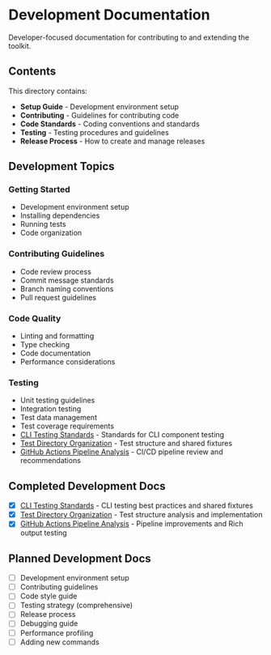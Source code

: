 # Development Documentation

Developer-focused documentation for contributing to and extending the toolkit.

## Contents

This directory contains:

- **Setup Guide** - Development environment setup
- **Contributing** - Guidelines for contributing code
- **Code Standards** - Coding conventions and standards
- **Testing** - Testing procedures and guidelines
- **Release Process** - How to create and manage releases

## Development Topics

### Getting Started
- Development environment setup
- Installing dependencies
- Running tests
- Code organization

### Contributing Guidelines
- Code review process
- Commit message standards
- Branch naming conventions
- Pull request guidelines

### Code Quality
- Linting and formatting
- Type checking
- Code documentation
- Performance considerations

### Testing
- Unit testing guidelines
- Integration testing
- Test data management
- Test coverage requirements
- [CLI Testing Standards](cli-testing-standards.md) - Standards for CLI component testing
- [Test Directory Organization](test-directory-organization.md) - Test structure and shared fixtures
- [GitHub Actions Pipeline Analysis](github-actions-pipeline-analysis.md) - CI/CD pipeline review and recommendations

## Completed Development Docs

- [x] [CLI Testing Standards](cli-testing-standards.md) - CLI testing best practices and shared fixtures
- [x] [Test Directory Organization](test-directory-organization.md) - Test structure analysis and implementation
- [x] [GitHub Actions Pipeline Analysis](github-actions-pipeline-analysis.md) - Pipeline improvements and Rich output testing

## Planned Development Docs

- [ ] Development environment setup
- [ ] Contributing guidelines
- [ ] Code style guide
- [ ] Testing strategy (comprehensive)
- [ ] Release process
- [ ] Debugging guide
- [ ] Performance profiling
- [ ] Adding new commands
